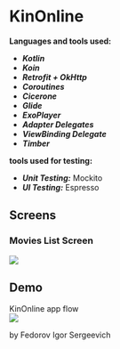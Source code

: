 # KinOnline

**Languages and tools used:**

* _**Kotlin**_
* _**Koin**_
* _**Retrofit + OkHttp**_
* _**Coroutines**_
* _**Cicerone**_
* _**Glide**_
* _**ExoPlayer**_
* _**Adapter Delegates**_
* _**ViewBinding Delegate**_
* _**Timber**_

**tools used for testing:**

* _**Unit Testing:**_ Mockito
* _**UI Testing:**_ Espresso

## Screens

### Movies List Screen

![](readmeGIFs/KinOnlineMainScreenWithTransaction.gif)

## Demo

KinOnline app flow<br>
![](readmeGIFs/KinOnlineFlow.gif)

by Fedorov Igor Sergeevich
